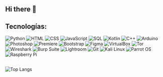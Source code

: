 ## Hi there 👋

<!--
**Niinja504/Niinja504** is a ✨ _special_ ✨ repository because its `README.md` (this file) appears on your GitHub profile.

Here are some ideas to get you started:

- 🔭 I’m currently working on ...
- 🌱 I’m currently learning ...
- 👯 I’m looking to collaborate on ...
- 🤔 I’m looking for help with ...
- 💬 Ask me about ...
- 📫 How to reach me: ...
- 😄 Pronouns: ...
- ⚡ Fun fact: ...
-->

## Tecnologías:
![Python](https://img.shields.io/badge/-Python-333333?style=flat&logo=python)
![HTML](https://img.shields.io/badge/-HTML-333333?style=flat&logo=html5)
![CSS](https://img.shields.io/badge/-CSS-333333?style=flat&logo=css3)
![JavaScript](https://img.shields.io/badge/-JavaScript-333333?style=flat&logo=javascript)
![SQL](https://img.shields.io/badge/-SQL-333333?style=flat&logo=postgresql)
![Kotlin](https://img.shields.io/badge/-Kotlin-333333?style=flat&logo=kotlin)
![C++](https://img.shields.io/badge/-C++-333333?style=flat&logo=c%2B%2B)
![Arduino](https://img.shields.io/badge/-Arduino-333333?style=flat&logo=arduino)
![Photoshop](https://img.shields.io/badge/-Photoshop-333333?style=flat&logo=adobe-photoshop)
![Premiere](https://img.shields.io/badge/-Premiere-333333?style=flat&logo=adobe-premiere-pro)
![Bootstrap](https://img.shields.io/badge/-Bootstrap-333333?style=flat&logo=bootstrap)
![Figma](https://img.shields.io/badge/-Figma-333333?style=flat&logo=figma)
![VirtualBox](https://img.shields.io/badge/-VirtualBox-333333?style=flat&logo=virtualbox)
![Tor](https://img.shields.io/badge/-Tor-333333?style=flat&logo=tor-browser)
![Wireshark](https://img.shields.io/badge/-Wireshark-333333?style=flat&logo=wireshark)
![Burp Suite](https://img.shields.io/badge/-Burp%20Suite-333333?style=flat&logo=burp-suite)
![Lightroom](https://img.shields.io/badge/-Lightroom-333333?style=flat&logo=adobe-lightroom)
![Git](https://img.shields.io/badge/-Git-333333?style=flat&logo=git)
![Kali Linux](https://img.shields.io/badge/-Kali%20Linux-333333?style=flat&logo=kalilinux)
![Parrot OS](https://img.shields.io/badge/-Parrot%20OS-333333?style=flat&logo=parrot)
![Raspberry Pi](https://img.shields.io/badge/-Raspberry%20Pi-333333?style=flat&logo=raspberry-pi)

##
![Top Langs](https://github-readme-stats.vercel.app/api/top-langs/?username=Niinja504&layout=compact&theme=dark)

